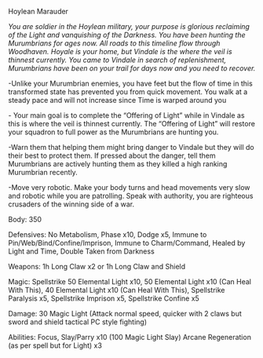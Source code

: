 Hoylean Marauder

 

*You are soldier in the Hoylean military, your purpose is glorious reclaiming of the Light and vanquishing of the Darkness. You have been hunting the Murumbrians for ages now. All roads to this timeline flow through Woodhaven. Hoyale is your home, but Vindale is the where the veil is thinnest currently. You came to Vindale in search of replenishment, Murumbrians have been on your trail for days now and you need to recover.*

 

 

-Unlike your Murumbrian enemies, you have feet but the flow of time in this transformed state has prevented you from quick movement. You walk at a steady pace and will not increase since Time is warped around you

\- Your main goal is to complete the “Offering of Light” while in Vindale as this is where the veil is thinnest currently. The “Offering of Light” will restore your squadron to full power as the Murumbrians are hunting you.

-Warn them that helping them might bring danger to Vindale but they will do their best to protect them. If pressed about the danger, tell them Murumbrians are actively hunting them as they killed a high ranking Murumbrian recently.

-Move very robotic. Make your body turns and head movements very slow and robotic while you are patrolling. Speak with authority, you are righteous crusaders of the winning side of a war.

 

Body: 350

 

Defensives: No Metabolism, Phase x10, Dodge x5, Immune to Pin/Web/Bind/Confine/Imprison, Immune to Charm/Command, Healed by Light and Time, Double Taken from Darkness

 

Weapons: 1h Long Claw x2 or 1h Long Claw and Shield

 

Magic: Spellstrike 50 Elemental Light x10, 50 Elemental Light x10 (Can Heal With This), 40 Elemental Light x10 (Can Heal With This), Spellstrike Paralysis x5, Spellstrike Imprison x5, Spellstrike Confine x5

 

Damage: 30 Magic Light (Attack normal speed, quicker with 2 claws but sword and shield tactical PC style fighting)

 

Abilities: Focus, Slay/Parry x10 (100 Magic Light Slay) Arcane Regeneration (as per spell but for Light) x3